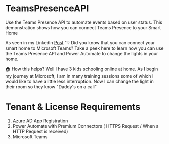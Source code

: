 # TeamsPresenceAPI
Use the Teams Presence API to automate events based on user status. This demonstration shows how you can connect Teams Presence to your Smart Home

As seen in my LinkedIn [Post](https://www.linkedin.com/posts/denzilfernandes_microsoft365-powerautomate-apifirst-activity-6755244173097623553-GCTN) 
"💡 Did you know that you can connect your smart home to Microsoft Teams? Take a peek here to learn how you can use the Teams Presence API and Power Automate to change the lights in your home.

🏠 How this helps? Well I have 3 kids schooling online at home. As I begin my journey at Microsoft, I am in many training sessions some of which I would like to have a little less interruption. Now I can change the light in their room so they know "Daddy's on a call"

# Tenant & License Requirements
1. Azure AD App Registration
2. Power Automate with Premium Connectors ( HTTPS Request / When a HTTP Request is received)
3. Microsoft Teams 
